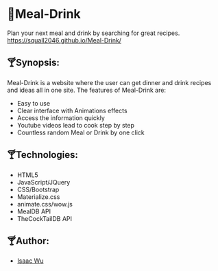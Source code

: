 # :tropical_drink:Meal-Drink
Plan your next meal and drink by searching for great recipes. https://squall2046.github.io/Meal-Drink/
## :cocktail:Synopsis:
Meal-Drink is a website where the user can get dinner and drink recipes and ideas all in one site. The features of Meal-Drink are: <ul>
<li>Easy to use</li>
<li>Clear interface with Animations effects</li>
<li>Access the information quickly</li>
<li>Youtube videos lead to cook step by step</li>
<li>Countless random Meal or Drink by one click</li>
</ul>

## :cocktail:Technologies:
- HTML5
- JavaScript/JQuery
- CSS/Bootstrap
- Materialize.css
- animate.css/wow.js
- MealDB API
- TheCockTailDB API

## :cocktail:Author:
* [Isaac Wu](https://github.com/squall2046)

